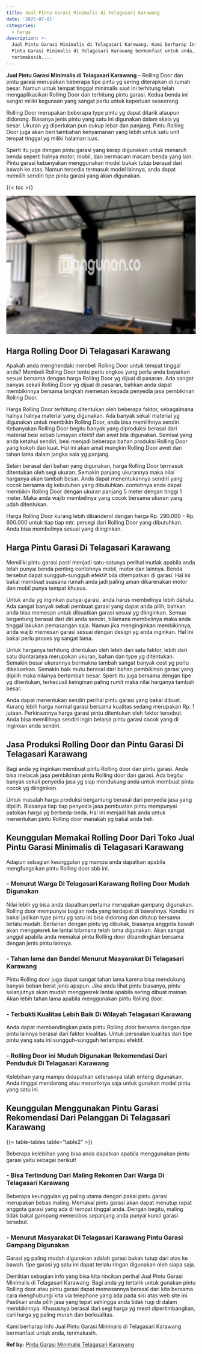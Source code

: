 ```yaml
---
title: Jual Pintu Garasi Minimalis di Telagasari Karawang
date: '2025-07-01'
categories:
  - harga
description: >-
  Jual Pintu Garasi Minimalis di Telagasari Karawang. Kami berharap Info Jual
  Pintu Garasi Minimalis di Telagasari Karawang bermanfaat untuk anda,
  terimakasih....
---
```


**Jual Pintu Garasi Minimalis di Telagasari Karawang** – Rolling Door dan pintu garasi merupakan beberapa tipe pintu yg sering diterapkan di rumah besar. Namun untuk tempat tinggal minimalis saat ini terhitung telah mengaplikasikan Rolling Door dan terhitung pintu garasi. Kedua benda ini sangat miliki kegunaan yang sangat perlu untuk keperluan seseorang.

Rolling Door merupakan beberapa type pintu yg dapat ditarik ataupun didorong. Biasanya jenis pintu yang satu ini digunakan dalam skala yg besar. Ukuran yg diperlukan pun cukup lebar dan panjang. Pintu Rolling Door juga akan beri tambahan kenyamanan yang lebih untuk satu unit tempat tinggal yg miliki halaman luas.

Sperti itu juga dengan pintu garasi yang kerap digunakan untuk menaruh benda seperti halnya motor, mobil, dan bermacam macam benda yang lain. Pintu garasi kebanyakan menggunakan model bukak tutup berasal dari bawah ke atas. Namun tersedia termasuk model lainnya, anda dapat memilih sendiri tipe pintu garasi yang akan digunakan.

{{< toc >}}

![Jual Pintu Garasi Minimalis di Telagasari Karawang](/images/pintu-garasi-58.png)

## Harga Rolling Door Di Telagasari Karawang

Apakah anda menghendaki membeli Rolling Door untuk tempat tinggal anda? Membeli Rolling Door tentu perlu ongkos yang perlu anda bayarkan sesuai bersama dengan harga Rolling Door yg dijual di pasaran. Ada sangat banyak sekali Rolling Door yg dijual di pasaran, bahkan anda dapat membikinnya bersama langkah memesan kepada penyedia jasa pembikinan Rolling Door.

Harga Rolling Door terhitung ditentukan oleh beberapa faktor, sebagaimana halnya halnya material yang digunakan. Ada banyak sekali material yg digunakan untuk membikin Rolling Door, anda bisa memilihnya sendiri. Kebanyakan Rolling Door begitu banyak yang diproduksi berasal dari material besi sebab lumayan efektif dan awet bila digunakan. Semisal yang anda ketahui sendiri, besi menjadi beberapa bahan produksi Rolling Door yang kokoh dan kuat. Hal ini akan amat mungkin Rolling Door awet dan tahan lama dalam jangka kala yg panjang.

Selain berasal dari bahan yang digunakan, harga Rolling Door termasuk ditentukan oleh segi ukuran. Semakin panjang ukurannya maka nilai harganya akan tambah besar. Anda dapat menentukannya sendiri yang cocok bersama dg kebutuhan yang dibutuhkan. contohnya anda dapat membikin Rolling Door dengan ukuran panjang 5 meter dengan tinggi 1 meter. Maka anda wajib membelinya yang cocok bersama ukuran yang udah ditentukan.

Harga Rolling Door kurang lebih dibanderol dengan harga Rp. 290.000 – Rp. 600.000 untuk tiap tiap mtr. persegi dari Rolling Door yang dibutuhkan. Anda bisa membelinya sesuai yang diinginkan.

## Harga Pintu Garasi Di Telagasari Karawang

Memiliki pintu garasi pasti menjadi satu-satunya perihal mutlak apabila anda telah punyai benda penting contohnya mobil, motor dan lainnya. Benda tersebut dapat sungguh-sungguh efektif bila ditempatkan di garasi. Hal ini bakal membuat suasana rumah anda jadi paling aman dikarenakan motor dan mobil punya tempat khusus.

Untuk anda yg inginkan punyai garasi, anda harus membelinya lebih dahulu. Ada sangat banyak sekali pembuat garasi yang dapat anda pilih, bahkan anda bisa memesan untuk dibuatkan garasi sesuai yg diinginkan. Semua tergantung berasal dari diri anda sendiri, bilamana membelinya maka anda tinggal lakukan pemasangan saja. Namun jika menginginkan membikinnya, anda wajib memesan garasi sesuai dengan design yg anda inginkan. Hal ini bakal perlu proses yg sangat lama.

Untuk harganya terhitung ditentukan oleh lebih dari satu faktor, lebih dari satu diantaranya merupakan ukuran, bahan dan type yg ditentukan. Semakin besar ukurannya bermakna tambah sangat banyak cost yg perlu dikeluarkan. Semakin baik mutu berasal dari bahan pembikinan garasi yang dipilih maka nilainya bertambah besar. Sperti itu juga bersama dengan tipe yg ditentukan, terkecuali keinginan paling rumit maka nilai harganya tambah besar.

Anda dapat menentukan sendiri perihal pintu garasi yang bakal dibuat. Kurang lebih harga normal garasi bersama kualitas sedang merupakan Rp. 1 jutaan. Perkiraannya harga garasi pintu ditentukan oleh faktor tersebut. Anda bisa memilihnya sendiri ingin belanja pintu garasi cocok yang di inginkan anda sendiri.

## Jasa Produksi Rolling Door dan Pintu Garasi Di Telagasari Karawang

Bagi anda yg inginkan membuat pintu Rolling door dan pintu garasi. Anda bisa melacak jasa pembikinan pintu Rolling door dan garasi. Ada begitu banyak sekali penyedia jasa yg siap mendukung anda untuk membuat pintu cocok yg diinginkan.

Untuk masalah harga produksi bergantung berasal dari penyedia jasa yang dipilih. Biasanya tiap tiap penyedia jasa pembuatan pintu mempunyai patokan harga yg berbeda-beda. Hal ini menjadi hak anda untuk menentukan pintu Rolling door manakah yg bakal anda beli.

## Keunggulan Memakai Rolling Door Dari Toko Jual Pintu Garasi Minimalis di Telagasari Karawang

Adapun sebagian keunggulan yg mampu anda dapatkan apabila mengfungsikan pintu Rolling door sbb ini.

### \- Menurut Warga Di Telagasari Karawang Rolling Door Mudah Digunakan

Nilai lebih yg bisa anda dapatkan pertama merupakan gampang digunakan. Rolling door mempunyai bagian roda yang terdapat di bawahnya. Kondisi ini bakal jadikan type pintu yg satu ini bisa didorong dan ditutup bersama terlalu mudah. Berlainan dengan pintu yg dibukak, biasanya anggota bawah akan menggesrek ke lantai bilamana telah lama digunakan. Akan sangat unggul apabila anda memakai pintu Rolling door dibandingkan bersama dengan jenis pintu lainnya.

### \- Tahan lama dan Bandel Menurut Masyarakat Di Telagasari Karawang

Pintu Rolling door juga dapat sangat tahan lama karena bisa mendukung banyak beban berat jenis apapun. Jika anda lihat pintu biasanya, pintu selanjutnya akan mudah menggesrek lantai apabila sering dibuat mainan. Akan lebih tahan lama apabila menggunakan pintu Rolling door.

### \- Terbukti Kualitas Lebih Baik Di Wilayah Telagasari Karawang

Anda dapat membandingkan pada pintu Rolling door bersama dengan tipe pintu lainnya berasal dari faktor kwalitas. Untuk persoalan kualitas dari tipe pintu yang satu ini sungguh-sungguh terlampau efektif.

### \- Rolling Door ini Mudah Digunakan Rekomendasi Dari Penduduk Di Telagasari Karawang

Kelebihan yang mampu didapatkan seterusnya ialah enteng digunakan. Anda tinggal mendorong atau menariknya saja untuk gunakan model pintu yang satu ini.

## Keunggulan Menggunakan Pintu Garasi Rekomendasi Dari Pelanggan Di Telagasari Karawang

{{< table-tables table="table2" >}}

Beberapa kelebihan yang bisa anda dapatkan apabila menggunakan pintu garasi yaitu sebagai berikut!

### \- Bisa Terlindung Dari Maling Rekomen Dari Warga Di Telagasari Karawang

Beberapa keunggulan yg paling utama dengan pakai pintu garasi merupakan bebas maling. Memakai pintu garasi akan dapat menutup rapat anggota garasi yang ada di tempat tinggal anda. Dengan begitu, maling tidak bakal gampang menerobos sepanjang anda punyai kunci garasi tersebut.

### \- Menurut Masyarakat Di Telagasari Karawang Pintu Garasi Gampang Digunakan

Garasi yg paling mudah digunakan adalah garasi bukak tutup dari atas ke bawah. tipe garasi yg satu ini dapat terlalu ringan digunakan oleh siapa saja.

Demikian sebagian info yang bisa kita rincikan perihal Jual Pintu Garasi Minimalis di Telagasari Karawang. Bagi anda yg tertarik untuk gunakan pintu Rolling door atau pintu garasi dapat memesannya berasal dari kita bersama cara menghubungi kita via telephone yang ada pada sisi atas web site ini. Pastikan anda pilih jasa yang tepat sehingga anda tidak rugi di dalam membikinnya. Khususnya berasal dari segi harga yg mesti dipertimbangkan, cari harga yg paling murah dan berkualitas.

Kami berharap Info Jual Pintu Garasi Minimalis di Telagasari Karawang bermanfaat untuk anda, terimakasih.

**Ref by:** [Pintu Garasi Minimalis Telagasari Karawang](https://id.wikipedia.org/wiki/Pintu)
